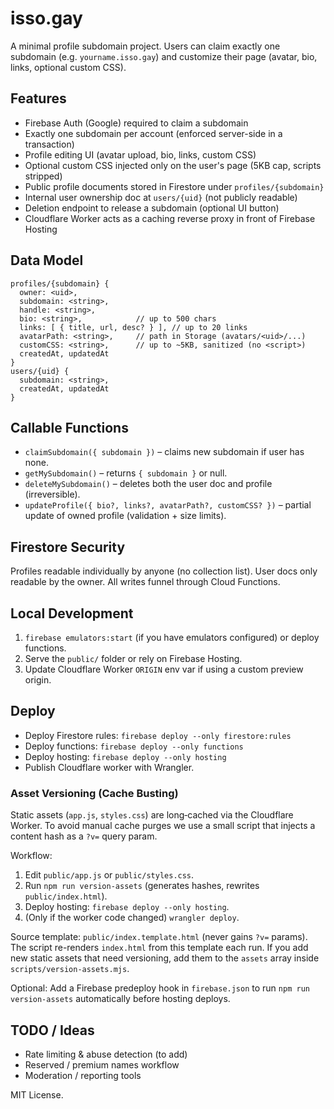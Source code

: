 # isso.gay

A minimal profile subdomain project. Users can claim exactly one subdomain (e.g. `yourname.isso.gay`) and customize their page (avatar, bio, links, optional custom CSS).

## Features

- Firebase Auth (Google) required to claim a subdomain
- Exactly one subdomain per account (enforced server-side in a transaction)
- Profile editing UI (avatar upload, bio, links, custom CSS)
- Optional custom CSS injected only on the user's page (5KB cap, scripts stripped)
- Public profile documents stored in Firestore under `profiles/{subdomain}`
- Internal user ownership doc at `users/{uid}` (not publicly readable)
- Deletion endpoint to release a subdomain (optional UI button)
- Cloudflare Worker acts as a caching reverse proxy in front of Firebase Hosting

## Data Model

```
profiles/{subdomain} {
  owner: <uid>,
  subdomain: <string>,
  handle: <string>,
  bio: <string>,            // up to 500 chars
  links: [ { title, url, desc? } ], // up to 20 links
  avatarPath: <string>,     // path in Storage (avatars/<uid>/...)
  customCSS: <string>,      // up to ~5KB, sanitized (no <script>)
  createdAt, updatedAt
}
users/{uid} {
  subdomain: <string>,
  createdAt, updatedAt
}
```

## Callable Functions

- `claimSubdomain({ subdomain })` – claims new subdomain if user has none.
- `getMySubdomain()` – returns `{ subdomain }` or null.
- `deleteMySubdomain()` – deletes both the user doc and profile (irreversible).
- `updateProfile({ bio?, links?, avatarPath?, customCSS? })` – partial update of owned profile (validation + size limits).

## Firestore Security

Profiles readable individually by anyone (no collection list). User docs only readable by the owner. All writes funnel through Cloud Functions.

## Local Development

1. `firebase emulators:start` (if you have emulators configured) or deploy functions.
2. Serve the `public/` folder or rely on Firebase Hosting.
3. Update Cloudflare Worker `ORIGIN` env var if using a custom preview origin.

## Deploy

- Deploy Firestore rules: `firebase deploy --only firestore:rules`
- Deploy functions: `firebase deploy --only functions`
- Deploy hosting: `firebase deploy --only hosting`
- Publish Cloudflare worker with Wrangler.

### Asset Versioning (Cache Busting)

Static assets (`app.js`, `styles.css`) are long‑cached via the Cloudflare Worker. To avoid manual cache purges we use a small script that injects a content hash as a `?v=` query param.

Workflow:

1. Edit `public/app.js` or `public/styles.css`.
2. Run `npm run version-assets` (generates hashes, rewrites `public/index.html`).
3. Deploy hosting: `firebase deploy --only hosting`.
4. (Only if the worker code changed) `wrangler deploy`.

Source template: `public/index.template.html` (never gains `?v=` params). The script re-renders `index.html` from this template each run. If you add new static assets that need versioning, add them to the `assets` array inside `scripts/version-assets.mjs`.

Optional: Add a Firebase predeploy hook in `firebase.json` to run `npm run version-assets` automatically before hosting deploys.

## TODO / Ideas

- Rate limiting & abuse detection (to add)
- Reserved / premium names workflow
- Moderation / reporting tools

MIT License.

